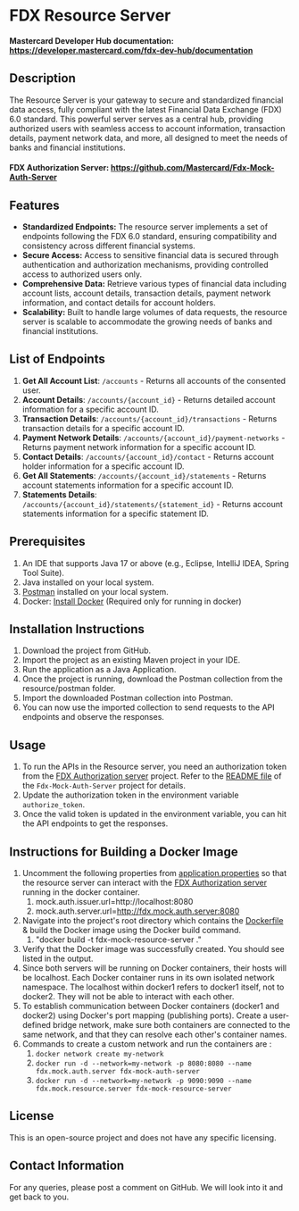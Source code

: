 
# FDX Resource Server

#### Mastercard Developer Hub documentation: https://developer.mastercard.com/fdx-dev-hub/documentation

## Description
The Resource Server is your gateway to secure and standardized financial data access, fully compliant with the latest Financial Data Exchange (FDX) 6.0 standard. This powerful server serves as a central hub, providing authorized users with seamless access to account information, transaction details, payment network data, and more, all designed to meet the needs of banks and financial institutions.

#### FDX Authorization Server: https://github.com/Mastercard/Fdx-Mock-Auth-Server

## Features

* **Standardized Endpoints:** The resource server implements a set of endpoints following the FDX 6.0 standard, ensuring compatibility and consistency across different financial systems.
* **Secure Access:** Access to sensitive financial data is secured through authentication and authorization mechanisms, providing controlled access to authorized users only.
* **Comprehensive Data:** Retrieve various types of financial data including account lists, account details, transaction details, payment network information, and contact details for account holders.
* **Scalability:** Built to handle large volumes of data requests, the resource server is scalable to accommodate the growing needs of banks and financial institutions.

## List of Endpoints
1. **Get All Account List**: `/accounts` - Returns all accounts of the consented user.
2. **Account Details**: `/accounts/{account_id}` - Returns detailed account information for a specific account ID.
3. **Transaction Details**: `/accounts/{account_id}/transactions` - Returns transaction details for a specific account ID.
4. **Payment Network Details**: `/accounts/{account_id}/payment-networks` - Returns payment network information for a specific account ID.
5. **Contact Details**: `/accounts/{account_id}/contact` - Returns account holder information for a specific account ID.
6. **Get All Statements**: `/accounts/{account_id}/statements` - Returns account statements information for a specific account ID.
7. **Statements Details**: `/accounts/{account_id}/statements/{statement_id}` - Returns account statements information for a specific statement ID.

## Prerequisites
1. An IDE that supports Java 17 or above (e.g., Eclipse, IntelliJ IDEA, Spring Tool Suite).
2. Java installed on your local system.
3. [Postman](https://www.postman.com/downloads/) installed on your local system.
4. Docker: [Install Docker](https://www.docker.com/products/docker-desktop/) (Required only for running in docker)

## Installation Instructions
1. Download the project from GitHub.
2. Import the project as an existing Maven project in your IDE.
3. Run the application as a Java Application.
4. Once the project is running, download the Postman collection from the resource/postman folder.
5. Import the downloaded Postman collection into Postman.
6. You can now use the imported collection to send requests to the API endpoints and observe the responses.

## Usage
1. To run the APIs in the Resource server, you need an authorization token from the [FDX Authorization server](https://github.com/Mastercard/Fdx-Mock-Auth-Server) project. Refer to the [README file](https://github.com/Mastercard/Fdx-Mock-Auth-Server/blob/main/README.md) of the `Fdx-Mock-Auth-Server` project for details.
2. Update the authorization token in the environment variable `authorize_token`.
3. Once the valid token is updated in the environment variable, you can hit the API endpoints to get the responses.

## Instructions for Building a Docker Image
1. Uncomment the following properties from [application.properties](https://github.com/Mastercard/Fdx-Mock-Resource-Server/blob/main/src/main/resources/application.properties) so that the resource server can interact with the [FDX Authorization server](https://github.com/Mastercard/Fdx-Mock-Auth-Server) running in the docker container.
    1. mock.auth.issuer.url=http://localhost:8080
    2. mock.auth.server.url=http://fdx.mock.auth.server:8080
2. Navigate into the project's root directory which contains the [Dockerfile](https://github.com/Mastercard/Fdx-Mock-Resource-Server/blob/main/Dockerfile) & build the Docker image using the Docker build command. 
    1. "docker build -t fdx-mock-resource-server ."
3. Verify that the Docker image was successfully created. You should see <image-name> listed in the output.
4. Since both servers will be running on Docker containers, their hosts will be localhost.
   Each Docker container runs in its own isolated network namespace. The localhost within docker1 refers to docker1 itself, not to docker2. They will not be able to interact with each other.
5. To establish communication between Docker containers (docker1 and docker2) using Docker's port mapping (publishing ports).
   Create a user-defined bridge network, make sure both containers are connected to the same network, and that they can resolve each other's container names.
6. Commands to create a custom network and run the containers are :
    1. `docker network create my-network`
    2. `docker run -d --network=my-network -p 8080:8080 --name fdx.mock.auth.server fdx-mock-auth-server`
    3. `docker run -d --network=my-network -p 9090:9090 --name fdx.mock.resource.server fdx-mock-resource-server`

## License
This is an open-source project and does not have any specific licensing.

## Contact Information
For any queries, please post a comment on GitHub. We will look into it and get back to you.
